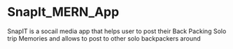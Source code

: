 # SnapIt_MERN_App
SnapIT is a socail media app that helps user to post their Back Packing Solo trip Memories and allows to  post to other solo backpackers around
